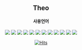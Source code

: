<div align=center>
  
<!-- ![header](https://capsule-render.vercel.app/api?&fontSize=70&reversal=true&color=auto&animation=fadeIn&fontColor=d6ace6) -->
  
 ## Theo
  
 
 #### 사용언어
  <img src="https://img.shields.io/badge/react%20-%2320232a.svg?&style=flat-square&logo=react&logoColor=%2361DAFB"/>
  <img src="https://img.shields.io/badge/Vue.js-35495E?style=flat-square&logo=vuedotjs&logoColor=4FC08D"/>
   <img src="https://img.shields.io/badge/nginx%20-%23009639.svg?&style=flat-square&logo=nginx&logoColor=white"/>
  <img src="https://img.shields.io/badge/HTML5-E34F26?style=flat-square&logo=HTML5&logoColor=white" /> 
  <img src="https://img.shields.io/badge/CSS3-1572B6?style=flat-square&logo=CSS3&logoColor=white" /> 
  <img src="https://img.shields.io/badge/JavaScript-F7DF1E?style=flat-square&logo=JavaScript&logoColor=white" /> <img src="https://img.shields.io/badge/TypeScript-3178C6?style=flat-square&logo=TypeScript&logoColor=white" /> 
  <img src="https://img.shields.io/badge/Node.js-339933?style=flat-square&logo=Node.js&logoColor=white" /> 
  <img src="https://img.shields.io/badge/Express-000000?style=flat-square&logo=Express&logoColor=blank" /> 
  <img src="https://img.shields.io/badge/MySQL-4479A1?style=flat-square&logo=MySQL&logoColor=white" /> 
  <img src="https://img.shields.io/badge/MongoDB-47A248?style=flat-square&logo=MongoDB&logoColor=white" />
  <img src="https://img.shields.io/badge/JSON%20Web%20Tokens-000000?style=flat-square&logo=JSON%20Web%20Tokens&logoColor=white" /> 


 
  
[![Hits](https://hits.seeyoufarm.com/api/count/incr/badge.svg?url=https%3A%2F%2Fgithub.com%2Ftheo-kkk&count_bg=%2379C83D&title_bg=%23555555&icon=&icon_color=%23E7E7E7&title=hits&edge_flat=false)](https://hits.seeyoufarm.com)  

<!-- ![footer](https://capsule-render.vercel.app/api?section=footer&color=auto) -->


  
</div>
